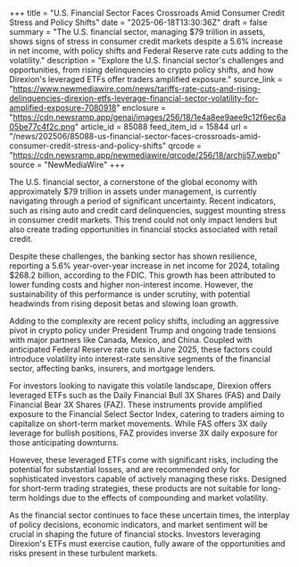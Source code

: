 +++
title = "U.S. Financial Sector Faces Crossroads Amid Consumer Credit Stress and Policy Shifts"
date = "2025-06-18T13:30:36Z"
draft = false
summary = "The U.S. financial sector, managing $79 trillion in assets, shows signs of stress in consumer credit markets despite a 5.6% increase in net income, with policy shifts and Federal Reserve rate cuts adding to the volatility."
description = "Explore the U.S. financial sector's challenges and opportunities, from rising delinquencies to crypto policy shifts, and how Direxion's leveraged ETFs offer traders amplified exposure."
source_link = "https://www.newmediawire.com/news/tariffs-rate-cuts-and-rising-delinquencies-direxion-etfs-leverage-financial-sector-volatility-for-amplified-exposure-7080918"
enclosure = "https://cdn.newsramp.app/genai/images/256/18/1e4a8ee9aee9c12f6ec6a05be77c4f2c.png"
article_id = 85088
feed_item_id = 15844
url = "/news/202506/85088-us-financial-sector-faces-crossroads-amid-consumer-credit-stress-and-policy-shifts"
qrcode = "https://cdn.newsramp.app/newmediawire/qrcode/256/18/archjj57.webp"
source = "NewMediaWire"
+++

<p>The U.S. financial sector, a cornerstone of the global economy with approximately $79 trillion in assets under management, is currently navigating through a period of significant uncertainty. Recent indicators, such as rising auto and credit card delinquencies, suggest mounting stress in consumer credit markets. This trend could not only impact lenders but also create trading opportunities in financial stocks associated with retail credit.</p><p>Despite these challenges, the banking sector has shown resilience, reporting a 5.6% year-over-year increase in net income for 2024, totaling $268.2 billion, according to the FDIC. This growth has been attributed to lower funding costs and higher non-interest income. However, the sustainability of this performance is under scrutiny, with potential headwinds from rising deposit betas and slowing loan growth.</p><p>Adding to the complexity are recent policy shifts, including an aggressive pivot in crypto policy under President Trump and ongoing trade tensions with major partners like Canada, Mexico, and China. Coupled with anticipated Federal Reserve rate cuts in June 2025, these factors could introduce volatility into interest-rate sensitive segments of the financial sector, affecting banks, insurers, and mortgage lenders.</p><p>For investors looking to navigate this volatile landscape, Direxion offers leveraged ETFs such as the Daily Financial Bull 3X Shares (FAS) and Daily Financial Bear 3X Shares (FAZ). These instruments provide amplified exposure to the Financial Select Sector Index, catering to traders aiming to capitalize on short-term market movements. While FAS offers 3X daily leverage for bullish positions, FAZ provides inverse 3X daily exposure for those anticipating downturns.</p><p>However, these leveraged ETFs come with significant risks, including the potential for substantial losses, and are recommended only for sophisticated investors capable of actively managing these risks. Designed for short-term trading strategies, these products are not suitable for long-term holdings due to the effects of compounding and market volatility.</p><p>As the financial sector continues to face these uncertain times, the interplay of policy decisions, economic indicators, and market sentiment will be crucial in shaping the future of financial stocks. Investors leveraging Direxion's ETFs must exercise caution, fully aware of the opportunities and risks present in these turbulent markets.</p>